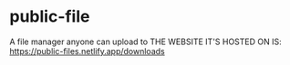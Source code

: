 # public-file
A file manager anyone can upload to
THE WEBSITE IT'S HOSTED ON IS: https://public-files.netlify.app/downloads

